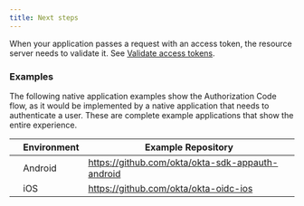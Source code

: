 ```yaml
---
title: Next steps
---
```


When your application passes a request with an access token, the resource server needs to validate it. See [Validate access tokens](/docs/guides/validate-access-tokens/).

### Examples

The following native application examples show the Authorization Code flow, as it would be implemented by a native application that needs to authenticate a user. These are complete example applications that show the entire experience.

|                                        | Environment | Example Repository                                 |
| :------------------------------------: | ----------- | -------------------------------------------------- |
| <i class="icon code-android-32"></i>   | Android     | <https://github.com/okta/okta-sdk-appauth-android> |
| <i class="icon code-ios-32"></i>       | iOS         | <https://github.com/okta/okta-oidc-ios>            |
